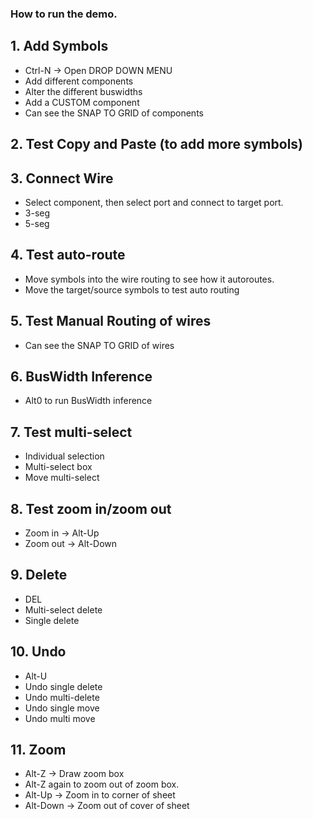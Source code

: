 ### How to run the demo.

## 1. Add Symbols

- Ctrl-N -> Open DROP DOWN MENU 
- Add different components
- Alter the different buswidths
- Add a CUSTOM component
- Can see the SNAP TO GRID of components

## 2. Test Copy and Paste (to add more symbols)



## 3. Connect Wire

- Select component, then select port and connect to target port.
- 3-seg
- 5-seg

## 4. Test auto-route

- Move symbols into the wire routing to see how it autoroutes. 
- Move the target/source symbols to test auto routing

## 5. Test Manual Routing of wires

- Can see the SNAP TO GRID of wires

## 6. BusWidth Inference

- Alt0 to run BusWidth inference

## 7. Test multi-select

- Individual selection
- Multi-select box
- Move multi-select

## 8. Test zoom in/zoom out

- Zoom in -> Alt-Up
- Zoom out -> Alt-Down

## 9. Delete

- DEL
- Multi-select delete
- Single delete 

## 10. Undo

- Alt-U
- Undo single delete
- Undo multi-delete
- Undo single move
- Undo multi move

## 11. Zoom

- Alt-Z -> Draw zoom box
- Alt-Z again to zoom out of zoom box.
- Alt-Up -> Zoom in to corner of sheet
- Alt-Down -> Zoom out of cover of sheet